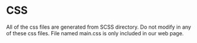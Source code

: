 # CSS

All of the css files are generated from SCSS directory. Do not modify in any of these css files. File named main.css is only included in our web page.